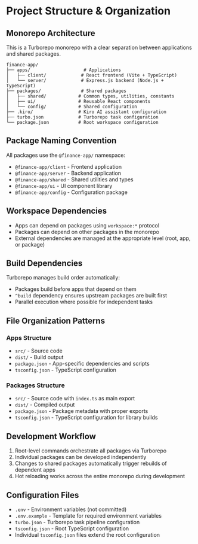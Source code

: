 # Project Structure & Organization

## Monorepo Architecture

This is a Turborepo monorepo with a clear separation between applications and shared packages.

```
finance-app/
├── apps/                    # Applications
│   ├── client/             # React frontend (Vite + TypeScript)
│   └── server/             # Express.js backend (Node.js + TypeScript)
├── packages/               # Shared packages
│   ├── shared/            # Common types, utilities, constants
│   ├── ui/                # Reusable React components
│   └── config/            # Shared configuration
├── .kiro/                 # Kiro AI assistant configuration
├── turbo.json             # Turborepo task configuration
└── package.json           # Root workspace configuration
```

## Package Naming Convention

All packages use the `@finance-app/` namespace:
- `@finance-app/client` - Frontend application
- `@finance-app/server` - Backend application  
- `@finance-app/shared` - Shared utilities and types
- `@finance-app/ui` - UI component library
- `@finance-app/config` - Configuration package

## Workspace Dependencies

- Apps can depend on packages using `workspace:*` protocol
- Packages can depend on other packages in the monorepo
- External dependencies are managed at the appropriate level (root, app, or package)

## Build Dependencies

Turborepo manages build order automatically:
- Packages build before apps that depend on them
- `^build` dependency ensures upstream packages are built first
- Parallel execution where possible for independent tasks

## File Organization Patterns

### Apps Structure
- `src/` - Source code
- `dist/` - Build output
- `package.json` - App-specific dependencies and scripts
- `tsconfig.json` - TypeScript configuration

### Packages Structure  
- `src/` - Source code with `index.ts` as main export
- `dist/` - Compiled output
- `package.json` - Package metadata with proper exports
- `tsconfig.json` - TypeScript configuration for library builds

## Development Workflow

1. Root-level commands orchestrate all packages via Turborepo
2. Individual packages can be developed independently
3. Changes to shared packages automatically trigger rebuilds of dependent apps
4. Hot reloading works across the entire monorepo during development

## Configuration Files

- `.env` - Environment variables (not committed)
- `.env.example` - Template for required environment variables
- `turbo.json` - Turborepo task pipeline configuration
- `tsconfig.json` - Root TypeScript configuration
- Individual `tsconfig.json` files extend the root configuration
